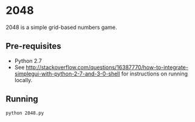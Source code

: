 # 2048

2048 is a simple grid-based numbers game.

## Pre-requisites
* Python 2.7
* See http://stackoverflow.com/questions/16387770/how-to-integrate-simplegui-with-python-2-7-and-3-0-shell for
 instructions on running locally.
 
## Running
`python 2048.py`